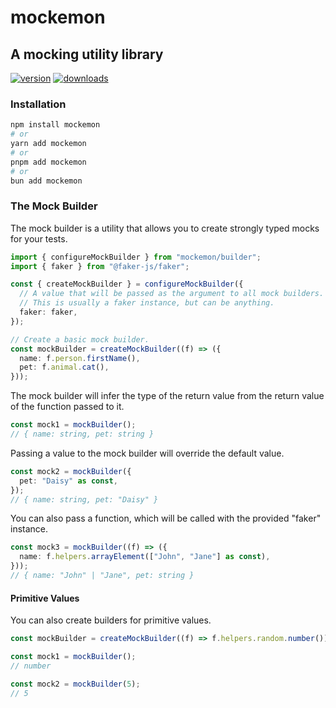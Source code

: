 # mockemon

## A mocking utility library

[![version][version-badge]][package]
[![downloads][downloads-badge]][npmtrends]

### Installation

```sh
npm install mockemon
# or
yarn add mockemon
# or
pnpm add mockemon
# or
bun add mockemon
```

### The Mock Builder

The mock builder is a utility that allows you to create strongly typed mocks for your tests.

```ts
import { configureMockBuilder } from "mockemon/builder";
import { faker } from "@faker-js/faker";

const { createMockBuilder } = configureMockBuilder({
  // A value that will be passed as the argument to all mock builders.
  // This is usually a faker instance, but can be anything.
  faker: faker,
});

// Create a basic mock builder.
const mockBuilder = createMockBuilder((f) => ({
  name: f.person.firstName(),
  pet: f.animal.cat(),
}));
```

The mock builder will infer the type of the return value from the
return value of the function passed to it.

```ts
const mock1 = mockBuilder();
// { name: string, pet: string }
```

Passing a value to the mock builder will override the default value.

```ts
const mock2 = mockBuilder({
  pet: "Daisy" as const,
});
// { name: string, pet: "Daisy" }
```

You can also pass a function, which will be called with the provided "faker" instance.

```ts
const mock3 = mockBuilder((f) => ({
  name: f.helpers.arrayElement(["John", "Jane"] as const),
}));
// { name: "John" | "Jane", pet: string }
```

#### Primitive Values

You can also create builders for primitive values.

```ts
const mockBuilder = createMockBuilder((f) => f.helpers.random.number());

const mock1 = mockBuilder();
// number

const mock2 = mockBuilder(5);
// 5
```

[version-badge]: https://img.shields.io/npm/v/mockemon.svg?style=flat-square
[downloads-badge]: https://img.shields.io/npm/dm/mockemon.svg?style=flat-square
[package]: https://www.npmjs.com/package/mockemon
[npmtrends]: http://www.npmtrends.com/mockemon
